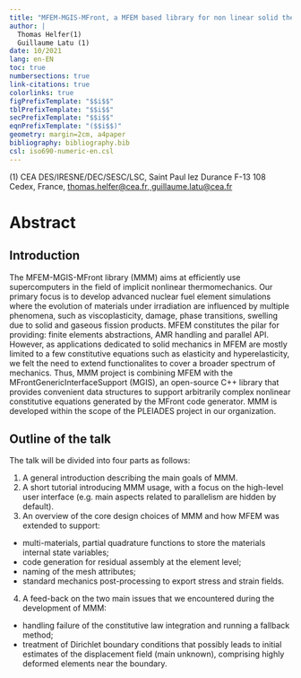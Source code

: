 ```yaml
---
title: "MFEM-MGIS-MFront, a MFEM based library for non linear solid thermomechanics"
author: |
  Thomas Helfer(1)
  Guillaume Latu (1)
date: 10/2021
lang: en-EN
toc: true
numbersections: true
link-citations: true
colorlinks: true
figPrefixTemplate: "$$i$$"
tblPrefixTemplate: "$$i$$"
secPrefixTemplate: "$$i$$"
eqnPrefixTemplate: "($$i$$)"
geometry: margin=2cm, a4paper
bibliography: bibliography.bib
csl: iso690-numeric-en.csl
---
```


(1) CEA DES/IRESNE/DEC/SESC/LSC, Saint Paul lez Durance F-13 108 Cedex, France,  [thomas.helfer@cea.fr, guillaume.latu@cea.fr](mailto:thomas.helfer@cea.fr)

# Abstract

## Introduction

The MFEM-MGIS-MFront library (MMM) aims at efficiently use supercomputers in the field of implicit nonlinear thermomechanics. Our primary focus is to develop advanced nuclear fuel element simulations where the evolution of materials under irradiation are influenced by multiple phenomena, such as viscoplasticity, damage, phase transitions, swelling due to solid and gaseous fission products. MFEM constitutes the pilar for providing: finite elements abstractions, AMR handling and parallel API. However, as applications dedicated to solid mechanics in MFEM are mostly limited to a few constitutive equations such as elasticity and hyperelasticity, we felt the need to extend functionalites to cover a broader spectrum of mechanics. Thus, MMM project is combining MFEM with the MFrontGenericInterfaceSupport (MGIS), an open-source C++ library that provides convenient data structures to support arbitrarily complex nonlinear constitutive equations generated by the MFront code generator. MMM  is developed within the scope of the PLEIADES project in our organization.

## Outline of the talk

The talk will be divided into four parts as follows:
1) A general introduction describing the main goals of MMM.
2) A short tutorial introducing MMM usage, with a focus on the high-level user interface (e.g. main aspects related to parallelism are hidden by default).
3) An overview of the core design choices of MMM and how MFEM was extended to support:
  - multi-materials, partial quadrature functions to store the materials internal state variables;
  - code generation for residual assembly at the element level;
  - naming of the mesh attributes;
  - standard mechanics post-processing to export stress and strain fields.
4) A feed-back on the two main issues that we encountered during the development of MMM:
  - handling failure of the constitutive law integration and running a fallback method;
  - treatment of Dirichlet boundary conditions that possibly leads to initial estimates of the displacement field (main unknown), comprising highly deformed elements near the boundary.


<!-- ## API and main functionalities -->

<!-- The main high-level user interface of MFEM-MGIS allows simplifying the -->
<!-- setting of a mini-application. Parallelism management is mostly hidden -->
<!-- behind an API that focuses on mechanics. Each simulation begins with -->
<!-- the initialization of finite elements and loading a mesh, but the the -->
<!-- MFEM mechanics is completly automated. Then the constitutive equations -->
<!-- and material characteristics are loaded through MGIS machinery with -->
<!-- some simple to use methods. A management of advanced boundary -->
<!-- conditions is proposed. Standard mechanics post-processing methods are -->
<!-- provided through export function for fields such as strain and -->
<!-- stress. We have to mention that quadrature points are very important -->
<!-- in the case of the nonlinear mechanics as the material behavior is -->
<!-- evaluated at each of these points. Furthermore, internal variables, -->
<!-- stress and strain are defined also at quadrature points. Thus, much -->
<!-- information are exchanged between MFEM and MGIS at these location. In -->
<!-- multi-material modelling, depending on the part of the mesh, different -->
<!-- materials with specific characteristics and constitutive equations are -->
<!-- set. This implies that specific fields, linked to materials, live on -->
<!-- only part of the mesh, which implies to design specific data -->
<!-- structures and ability to define functions at quadrature points that -->
<!-- depends heavility on material identifier. -->


<!-- ## Main difficulties -->

<!-- Behaviour integrators managed by MGIS/MFront are meant to: compute the -->
<!-- gradients from unknowns, handle the state variables, call the -->
<!-- behaviour integration, compute the stiffness matrix. The MFront code -->
<!-- generator produces optimized C code that can be interated through -->
<!-- shared library in a host application such as MFEM. The assembly -->
<!-- process of the stifnness matrix handled by MGIS/MFront can typically -->
<!-- lead in some case to linear system too difficult for the considered -->
<!-- time step. A first issue that we encountered is the fact that -->
<!-- typically the nonlinear solver proposed by MFEM does not provide easy -->
<!-- way to deal with a failure of the linear solve, which is commonplace -->
<!-- for our setting. Thus, MFEM-MGIS proposes a new nonlinear solver that -->
<!-- recovers from difficulties encountered during linear solve. -->

<!-- TODO: Dirichlet ... -->




